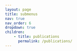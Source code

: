 ```yaml
---
layout: page
title: submenus
nav: true
nav_order: 6
dropdown: true
children: 
    - title: publications
      permalink: /publications/
---
```

